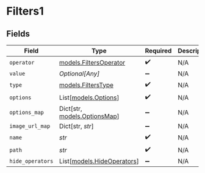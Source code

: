 # Filters1


## Fields

| Field                                                    | Type                                                     | Required                                                 | Description                                              |
| -------------------------------------------------------- | -------------------------------------------------------- | -------------------------------------------------------- | -------------------------------------------------------- |
| `operator`                                               | [models.FiltersOperator](../models/filtersoperator.md)   | :heavy_check_mark:                                       | N/A                                                      |
| `value`                                                  | *Optional[Any]*                                          | :heavy_minus_sign:                                       | N/A                                                      |
| `type`                                                   | [models.FiltersType](../models/filterstype.md)           | :heavy_check_mark:                                       | N/A                                                      |
| `options`                                                | List[[models.Options](../models/options.md)]             | :heavy_check_mark:                                       | N/A                                                      |
| `options_map`                                            | Dict[str, [models.OptionsMap](../models/optionsmap.md)]  | :heavy_minus_sign:                                       | N/A                                                      |
| `image_url_map`                                          | Dict[str, *str*]                                         | :heavy_minus_sign:                                       | N/A                                                      |
| `name`                                                   | *str*                                                    | :heavy_check_mark:                                       | N/A                                                      |
| `path`                                                   | *str*                                                    | :heavy_check_mark:                                       | N/A                                                      |
| `hide_operators`                                         | List[[models.HideOperators](../models/hideoperators.md)] | :heavy_minus_sign:                                       | N/A                                                      |